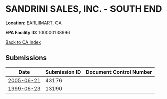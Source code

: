 # SANDRINI SALES, INC. - SOUTH END

**Location:** EARLIIMART, CA

**EPA Facility ID:** 100000138996

[Back to CA Index](../../index.md)

## Submissions

| Date | Submission ID | Document Control Number |
|------|--------------|-------------------------|
| [2005-06-21](submissions/43176.md) | 43176 |  |
| [1999-06-23](submissions/13190.md) | 13190 |  |
